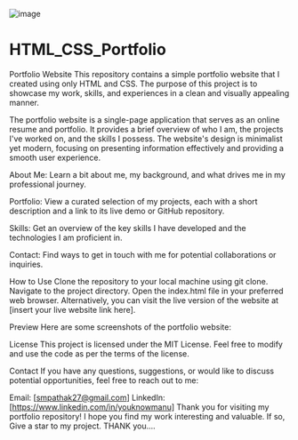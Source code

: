 ![image](https://github.com/youknowmannu/HTML_CSS_Portfolio/assets/130030050/98ca17f7-afc6-41b0-a95f-7b1d1932e01a)

# HTML_CSS_Portfolio

Portfolio Website
This repository contains a simple portfolio website that I created using only HTML and CSS. The purpose of this project is to showcase my work, skills, and experiences in a clean and visually appealing manner.

The portfolio website is a single-page application that serves as an online resume and portfolio. It provides a brief overview of who I am, the projects I've worked on, and the skills I possess. The website's design is minimalist yet modern, focusing on presenting information effectively and providing a smooth user experience.

About Me: Learn a bit about me, my background, and what drives me in my professional journey.

Portfolio: View a curated selection of my projects, each with a short description and a link to its live demo or GitHub repository.

Skills: Get an overview of the key skills I have developed and the technologies I am proficient in.

Contact: Find ways to get in touch with me for potential collaborations or inquiries.

How to Use
Clone the repository to your local machine using git clone.
Navigate to the project directory.
Open the index.html file in your preferred web browser.
Alternatively, you can visit the live version of the website at [insert your live website link here].

Preview
Here are some screenshots of the portfolio website:



License
This project is licensed under the MIT License. Feel free to modify and use the code as per the terms of the license.

Contact
If you have any questions, suggestions, or would like to discuss potential opportunities, feel free to reach out to me:

Email: [smpathak27@gmail.com]
LinkedIn: [https://www.linkedin.com/in/youknowmanu]
Thank you for visiting my portfolio repository! I hope you find my work interesting and valuable. If so, Give a star to my project.
THANK you....






